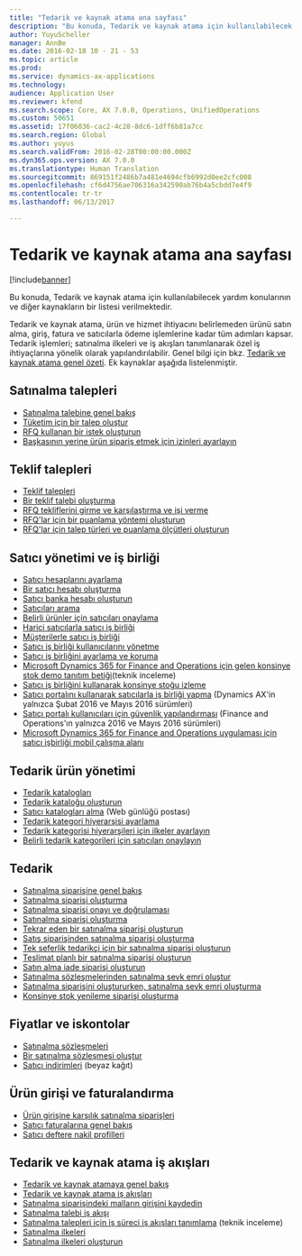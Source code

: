 ```yaml
---
title: "Tedarik ve kaynak atama ana sayfası"
description: "Bu konuda, Tedarik ve kaynak atama için kullanılabilecek yardım konularının ve diğer kaynakların bir listesi verilmektedir."
author: YuyuScheller
manager: AnnBe
ms.date: 2016-02-18 10 - 21 - 53
ms.topic: article
ms.prod: 
ms.service: dynamics-ax-applications
ms.technology: 
audience: Application User
ms.reviewer: kfend
ms.search.scope: Core, AX 7.0.0, Operations, UnifiedOperations
ms.custom: 50651
ms.assetid: 17f06036-cac2-4c28-8dc6-1dff6b81a7cc
ms.search.region: Global
ms.author: yuyus
ms.search.validFrom: 2016-02-28T00:00:00.000Z
ms.dyn365.ops.version: AX 7.0.0
ms.translationtype: Human Translation
ms.sourcegitcommit: 869151f2486b7a481e4694cfb6992d0ee2cfc008
ms.openlocfilehash: cf6d4756ae706316a342590ab76b4a5cbdd7e4f9
ms.contentlocale: tr-tr
ms.lasthandoff: 06/13/2017

---
```


# <a name="procurement-and-sourcing-home-page"></a>Tedarik ve kaynak atama ana sayfası

[!include[banner](../includes/banner.md)]


Bu konuda, Tedarik ve kaynak atama için kullanılabilecek yardım konularının ve diğer kaynakların bir listesi verilmektedir.

Tedarik ve kaynak atama, ürün ve hizmet ihtiyacını belirlemeden ürünü satın alma, giriş, fatura ve satıcılarla ödeme işlemlerine kadar tüm adımları kapsar. Tedarik işlemleri; satınalma ilkeleri ve iş akışları tanımlanarak özel iş ihtiyaçlarına yönelik olarak yapılandırılabilir. Genel bilgi için bkz. [Tedarik ve kaynak atama genel özeti](procurement-sourcing-overview.md). Ek kaynaklar aşağıda listelenmiştir.

## <a name="purchase-requisitions"></a>Satınalma talepleri
-   [Satınalma talebine genel bakış](purchase-requisitions-overview.md)
-   [Tüketim için bir talep oluştur](http://ax.help.dynamics.com/en/wiki/create-a-requisition-for-consumption/)
-   [RFQ kullanan bir istek oluşturun](http://ax.help.dynamics.com/en/wiki/create-a-requisition-that-uses-an-rfq/)
-   [Başkasının yerine ürün sipariş etmek için izinleri ayarlayın](http://ax.help.dynamics.com/en/wiki/set-up-permissions-for-ordering-products-on-behalf-of-someone-else/)

## <a name="requests-for-quotation"></a>Teklif talepleri
-   [Teklif talepleri](request-quotations.md)
-   [Bir teklif talebi oluşturma](http://ax.help.dynamics.com/en/wiki/create-a-request-for-quotation/)
-   [RFQ tekliflerini girme ve karşılaştırma ve işi verme](http://ax.help.dynamics.com/en/wiki/enter-and-compare-rfq-bids-and-award-contracts/)
-   [RFQ'lar için bir puanlama yöntemi oluşturun](http://ax.help.dynamics.com/en/wiki/create-a-scoring-method-for-rfqs/)
-   [RFQ'lar için talep türleri ve puanlama ölçütleri oluşturun](http://ax.help.dynamics.com/en/wiki/create-solicitation-types-and-scoring-criteria-for-rfqs/)

## <a name="vendor-management-and-collaboration"></a>Satıcı yönetimi ve iş birliği
-   [Satıcı hesaplarını ayarlama](set-up-vendor-accounts.md)
-   [Bir satıcı hesabı oluşturma](http://ax.help.dynamics.com/en/wiki/create-a-vendor-account/)
-   [Satıcı banka hesabı oluşturun](http://ax.help.dynamics.com/en/wiki/create-a-vendor-bank-account/)
-   [Satıcıları arama](http://ax.help.dynamics.com/en/wiki/search-for-vendors/)
-   [Belirli ürünler için satıcıları onaylama](http://ax.help.dynamics.com/en/wiki/approve-vendors-for-specific-products/)
-   [Harici satıcılarla satıcı iş birliği](vendor-collaboration-work-external-vendors.md)
-   [Müşterilerle satıcı iş birliği](vendor-collaboration-work-customers-dynamics-365-operations.md)
-   [Satıcı iş birliği kullanıcılarını yönetme](manage-vendor-collaboration-users.md)
-   [Satıcı iş birliğini ayarlama ve koruma](set-up-maintain-vendor-collaboration.md)
-   [Microsoft Dynamics 365 for Finance and Operations için gelen konsinye stok demo tanıtım betiği](https://mbs.microsoft.com/customersource/northamerica/AX/learning/documentation/white-papers/InboundConsignmentInventoryDemoScriptDynamics365Operations)(teknik inceleme)
-   [Satıcı iş birliğini kullanarak konsinye stoğu izleme](http://ax.help.dynamics.com/en/wiki/monitor-consignment-inventory-using-vendor-collaboration/)
-   [Satıcı portalını kullanarak satıcılarla iş birliği yapma](collaborate-vendors-vendor-portal.md) (Dynamics AX'in yalnızca Şubat 2016 ve Mayıs 2016 sürümleri)
-   [Satıcı portalı kullanıcıları için güvenlik yapılandırması](configure-security-vendor-portal-users.md) (Finance and Operations'ın yalnızca 2016 ve Mayıs 2016 sürümleri)
-   [Microsoft Dynamics 365 for Finance and Operations uygulaması için satıcı işbirliği mobil çalışma alanı](vendor-collaboration-mobile-workspace.md)

## <a name="procurement-product-management"></a>Tedarik ürün yönetimi
-   [Tedarik katalogları](procurement-catalogs.md)
-   [Tedarik kataloğu oluşturun](http://ax.help.dynamics.com/en/wiki/create-a-procurement-catalog/)
-   [Satıcı katalogları alma](https://blogs.msdn.microsoft.com/dynamicsaxscm/2016/05/25/vendor-catalogs-in-dynamics-ax/) (Web günlüğü postası)
-   [Tedarik kategori hiyerarşisi ayarlama](http://ax.help.dynamics.com/en/wiki/set-up-a-procurement-category-hierarchy/)
-   [Tedarik kategorisi hiyerarşileri için ilkeler ayarlayın](http://ax.help.dynamics.com/en/wiki/set-up-policies-for-procurement-category-hierarchies/)
-   [Belirli tedarik kategorileri için satıcıları onaylayın](http://ax.help.dynamics.com/en/wiki/approve-vendors-for-specific-procurement-categories/)

## <a name="procurement"></a>Tedarik
-   [Satınalma siparişine genel bakış](purchase-order-overview.md)
-   [Satınalma siparişi oluşturma](purchase-order-creation.md)
-   [Satınalma siparişi onayı ve doğrulaması](purchase-order-approval-confirmation.md)
-   [Satınalma siparişi oluşturma](http://ax.help.dynamics.com/en/wiki/create-a-purchase-order/)
-   [Tekrar eden bir satınalma siparişi oluşturun](http://ax.help.dynamics.com/en/wiki/create-a-repeat-purchase-order/)
-   [Satış siparişinden satınalma siparişi oluşturma](http://ax.help.dynamics.com/en/wiki/create-a-purchase-order-from-a-sales-order/)
-   [Tek seferlik tedarikçi için bir satınalma siparişi oluşturun](http://ax.help.dynamics.com/en/wiki/create-a-purchase-order-for-a-one-time-supplier/)
-   [Teslimat planlı bir satınalma siparişi oluşturun](http://ax.help.dynamics.com/en/wiki/create-a-purchase-order-with-a-delivery-schedule/)
-   [Satın alma iade siparişi oluşturun](http://ax.help.dynamics.com/en/wiki/create-a-purchase-return-order/)
-   [Satınalma sözleşmelerinden satınalma sevk emri oluştur](http://ax.help.dynamics.com/en/wiki/create-a-purchase-release-order-from-a-purchase-agreement/)
-   [Satınalma siparişini oluştururken, satınalma sevk emri oluşturma](http://ax.help.dynamics.com/en/wiki/create-a-purchase-release-order-when-creating-the-purchase-order/)
-   [Konsinye stok yenileme siparişi oluşturma](http://ax.help.dynamics.com/en/wiki/create-a-consignment-replenishment-order/)

## <a name="prices-and-discounts"></a>Fiyatlar ve iskontolar
-   [Satınalma sözleşmeleri](purchase-agreements.md)
-   [Bir satınalma sözleşmesi oluştur](http://ax.help.dynamics.com/en/wiki/create-a-purchase-agreement/)
-   [Satıcı indirimleri](https://mbs.microsoft.com/customersource/northamerica/AX/learning/documentation/white-papers/Vendor_rebates) (beyaz kağıt)

## <a name="product-receipt-and-invoicing"></a>Ürün girişi ve faturalandırma
-   [Ürün girişine karşılık satınalma siparişleri](product-receipt-against-purchase-orders.md)
-   [Satıcı faturalarına genel bakış](/dynamics365/unified-operations/financials/accounts-payable/vendor-invoices-overview?toc=/dynamics365/unified-operations/supply-chain/toc.json)
-   [Satıcı deftere nakil profilleri](/dynamics365/unified-operations/financials/accounts-payable/vendor-posting-profiles?toc=/dynamics365/unified-operations/supply-chain/toc.json)

## <a name="procurement-and-sourcing-workflows"></a>Tedarik ve kaynak atama iş akışları
-   [Tedarik ve kaynak atamaya genel bakış](procurement-sourcing-overview.md)
-   [Tedarik ve kaynak atama iş akışları](procurement-sourcing-workflows.md)
-   [Satınalma siparişindeki malların girişini kaydedin](http://ax.help.dynamics.com/en/wiki/record-receipt-of-goods-on-a-purchase-order/)
-   [Satınalma talebi iş akışı](purchase-requisitions-workflow.md)
-   [Satınalma talepleri için iş süreci iş akışları tanımlama](https://mbs.microsoft.com/customersource/Global/AX/learning/documentation/white-papers/Defining_business_process_workflows_for_purchase_requisitions) (teknik inceleme)
-   [Satınalma ilkeleri](purchase-policies.md)
-   [Satınalma ilkeleri oluşturun](http://ax.help.dynamics.com/en/wiki/create-purchasing-policies/)







